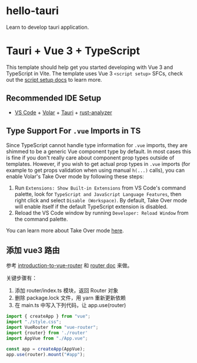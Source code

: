 # hello-tauri
Learn to develop tauri application.

# Tauri + Vue 3 + TypeScript

This template should help get you started developing with Vue 3 and TypeScript in Vite. The template uses Vue 3 `<script setup>` SFCs, check out the [script setup docs](https://v3.vuejs.org/api/sfc-script-setup.html#sfc-script-setup) to learn more.

## Recommended IDE Setup

- [VS Code](https://code.visualstudio.com/) + [Volar](https://marketplace.visualstudio.com/items?itemName=Vue.volar) + [Tauri](https://marketplace.visualstudio.com/items?itemName=tauri-apps.tauri-vscode) + [rust-analyzer](https://marketplace.visualstudio.com/items?itemName=rust-lang.rust-analyzer)

## Type Support For `.vue` Imports in TS

Since TypeScript cannot handle type information for `.vue` imports, they are shimmed to be a generic Vue component type by default. In most cases this is fine if you don't really care about component prop types outside of templates. However, if you wish to get actual prop types in `.vue` imports (for example to get props validation when using manual `h(...)` calls), you can enable Volar's Take Over mode by following these steps:

1. Run `Extensions: Show Built-in Extensions` from VS Code's command palette, look for `TypeScript and JavaScript Language Features`, then right click and select `Disable (Workspace)`. By default, Take Over mode will enable itself if the default TypeScript extension is disabled.
2. Reload the VS Code window by running `Developer: Reload Window` from the command palette.

You can learn more about Take Over mode [here](https://github.com/johnsoncodehk/volar/discussions/471).

## 添加 vue3 路由

参考
[introduction-to-vue-router](https://vueschool.io/lessons/introduction-to-vue-router-4) 和 
[router doc](https://router.vuejs.org/zh/installation.html)
来做。

关键步骤有：

1. 添加 router/index.ts 模块，返回 Router 对象
2. 删除 package.lock 文件，用 yarn 重新更新依赖
3. 在 main.ts 中写入下列代码，让 app.use(router)
```js
import { createApp } from "vue";
import "./style.css";
import VueRouter from "vue-router";
import {router} from './router'
import AppVue from "./App.vue";

const app = createApp(AppVue);
app.use(router).mount("#app");
```
